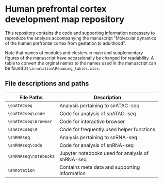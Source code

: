 # Human prefrontal cortex development map repository

This repository contains the code and supporting information necessary to 
reproduce the analysis accompanying the manuscript "Molecular dynamics of the human prefrontal cortex from gestation to adulthood". 

Note that names of modules and clusters in main and supplementary figures 
of the manuscript have occassionally be changed for readability. A table to 
convert the orginal names to the names used in the manuscript can be found
at `\annotation\Renaming_tables.xlsx`.

## File descriptions and paths

| File Paths | Description |
| ----------- | ----------- |
| `\snATACseq`  | Analysis pertaining to snATAC-seq |
| `\snATACseq\code`  | Code for analysis of snATAC-seq |
| `\snATACseq\browser`  | Code for interactive browser |
| `\snATACseq\R`  | Code for frequently used helper functions |
| `\snRNAseq`  | Analysis pertaining to snRNA-seq |
| `\snRNAseq\code`  | Code for analysis of snRNA-seq |
| `\snRNAseq\notebooks`  | Jupyter notebooks used for analysis of snRNA-seq |
| `\annotation`  | Contains meta data and supporting information |



